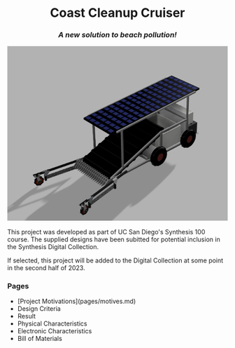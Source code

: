 
<h1 style="text-align: center;"> Coast Cleanup Cruiser </h1>
<h3 style="text-align: center; font-style: italic;"> A new solution to beach pollution! </h3> 


![Image of robot](imgs/main.png "Coast Cleanup Cruiser")

<p> 
This project was developed as part of UC San Diego's Synthesis 100 course. 
The supplied designs have been subitted for potential inclusion in the Synthesis Digital Collection. </p>
<p> If selected, this project will be added to the Digital Collection at some point in the second half of 2023. </p> 
<h3> Pages </h3>
<ul>
    <li> [Project Motivations](pages/motives.md) </li> 
    <li> Design Criteria </li> 
    <li> Result </li> 
    <li> Physical Characteristics </li> 
    <li> Electronic Characteristics </li> 
    <li> Bill of Materials </li> 
</ul>